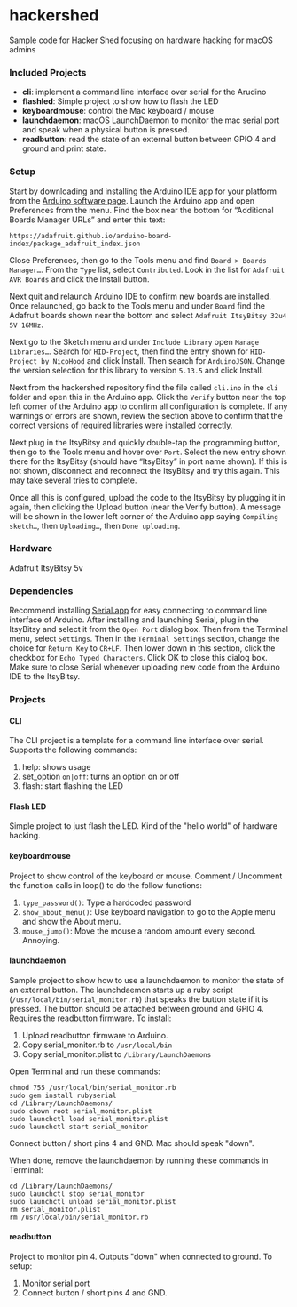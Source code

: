 # hackershed
Sample code for Hacker Shed focusing on hardware hacking for macOS admins

### Included Projects

* **cli**: implement a command line interface over serial for the Arudino
* **flashled**: Simple project to show how to flash the LED
* **keyboardmouse**: control the Mac keyboard / mouse
* **launchdaemon**: macOS LaunchDaemon to monitor the mac serial port and speak when a physical button is pressed.
* **readbutton**: read the state of an external button between GPIO 4 and ground and print state.

 
### Setup
Start by downloading and installing the Arduino IDE app for your platform from the [Arduino software page](https://www.arduino.cc/en/Main/Software). Launch the Arduino app and open Preferences from the menu. Find the box near the bottom for “Additional Boards Manager URLs” and enter this text:

    https://adafruit.github.io/arduino-board-index/package_adafruit_index.json

Close Preferences, then go to the Tools menu and find `Board > Boards Manager…`. From the `Type` list, select `Contributed`. Look in the list for `Adafruit AVR Boards` and click the Install button.

Next quit and relaunch Arduino IDE to confirm new boards are installed. Once relaunched, go back to the Tools menu and under `Board` find the Adafruit boards shown near the bottom and select `Adafruit ItsyBitsy 32u4 5V 16MHz`.

Next go to the Sketch menu and under `Include Library` open `Manage Libraries…`. Search for `HID-Project`, then find the entry shown for `HID-Project by NicoHood` and click Install. Then search for `ArduinoJSON`. Change the version selection for this library to version `5.13.5` and click Install.

Next from the hackershed repository find the file  called `cli.ino` in the `cli` folder and open this in the Arduino app. Click the `Verify` button near the top left corner of the Arduino app to confirm all configuration is complete. If any warnings or errors are shown, review the section above to confirm that the correct versions of required libraries were installed correctly.

Next plug in the ItsyBitsy and quickly double-tap the programming button, then go to the Tools menu and hover over `Port`. Select the new entry shown there for the ItsyBitsy (should have “ItsyBitsy” in port name shown).  If this is not shown, disconnect and reconnect the ItsyBitsy and try this again.  This may take several tries to complete.  

Once all this is configured, upload the code to the ItsyBitsy by plugging it in again, then clicking the Upload button (near the Verify button). A message will be shown in the lower left corner of the Arduino app saying `Compiling sketch…`, then `Uploading…`, then `Done uploading`. 

### Hardware
Adafruit ItsyBitsy 5v

### Dependencies
Recommend installing [Serial.app](https://www.decisivetactics.com/products/serial/) for easy connecting to command line interface of Arduino.  After installing and launching Serial, plug in the ItsyBitsy and select it from the `Open Port` dialog box.  Then from the Terminal menu, select `Settings`.  Then in the `Terminal Settings` section, change the choice for `Return Key` to `CR+LF`.  Then lower down in this section, click the checkbox for `Echo Typed Characters`.  Click OK to close this dialog box.  Make sure to close Serial whenever uploading new code from the Arduino IDE to the ItsyBitsy.  

### Projects

#### CLI
The CLI project is a template for a command line interface over serial.  Supports the following commands:

1. help: shows usage
1. set_option `on|off`: turns an option on or off
1. flash: start flashing the LED

#### Flash LED
Simple project to just flash the LED. Kind of the "hello world" of hardware hacking.

#### keyboardmouse
Project to show control of the keyboard or mouse. Comment / Uncomment the function calls in loop() to do the follow functions:

1. `type_password()`: Type a hardcoded password 
1. `show_about_menu()`: Use keyboard navigation to go to the Apple menu and show the About menu.
1. `mouse_jump()`: Move the mouse a random amount every second. Annoying.

#### launchdaemon
Sample project to show how to use a launchdaemon to monitor the state of an external button. The launchdaemon starts up a ruby script (`/usr/local/bin/serial_monitor.rb`) that speaks the button state if it is pressed. The button should be attached between ground and GPIO 4. Requires the readbutton firmware. To install:

1. Upload readbutton firmware to Arduino. 
1. Copy serial_monitor.rb to `/usr/local/bin`
1. Copy serial_monitor.plist to `/Library/LaunchDaemons`

Open Terminal and run these commands: 

    chmod 755 /usr/local/bin/serial_monitor.rb
    sudo gem install rubyserial
    cd /Library/LaunchDaemons/
    sudo chown root serial_monitor.plist
    sudo launchctl load serial_monitor.plist 
    sudo launchctl start serial_monitor

Connect button / short pins 4 and GND. Mac should speak "down".

When done, remove the launchdaemon by running these commands in Terminal: 

    cd /Library/LaunchDaemons/
    sudo launchctl stop serial_monitor
    sudo launchctl unload serial_monitor.plist 
    rm serial_monitor.plist
    rm /usr/local/bin/serial_monitor.rb

#### readbutton
Project to monitor pin 4. Outputs "down" when connected to ground. To setup:
1. Monitor serial port
1. Connect button / short pins 4 and GND.
